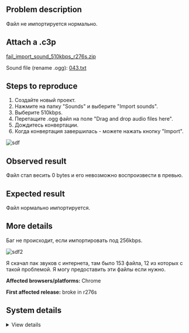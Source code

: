 ## Problem description

Файл не импортируется нормально.

## Attach a .c3p

[fail_import_sound_510kbps_r276s.zip](https://github.com/WilsonPercival/WilsonPercival/files/7714424/fail_import_sound_510kbps_r276s.zip)

Sound file (rename .ogg): [043.txt](https://github.com/WilsonPercival/WilsonPercival/files/7714428/043.txt)

## Steps to reproduce

1. Создайте новый проект.
2. Нажмите на папку "Sounds" и выберите "Import sounds".
3. Выберите 510kbps.
4. Перетащите .ogg файл на поле "Drag and drop audio files here".
5. Дождитесь конвертации.
6. Когда конвертация завершилась - можете нажать кнопку "Import".

![sdf](https://user-images.githubusercontent.com/91274932/146071970-886f9db6-d940-4767-9ac6-c0a1cd4c5a96.gif)

## Observed result

Файл стал весить 0 bytes и его невозможно воспроизвести в превью.

## Expected result

Файл нормально импортируется.

## More details

Баг не происходит, если импортировать под 256kbps.

![sdf2](https://user-images.githubusercontent.com/91274932/146072068-174f70e4-5a99-4d05-992d-47e7d2045e46.gif)

Я скачал пак звуков с интернета, там было 153 файла, 12 из которых с такой проблемой. Я могу предоставить эти файлы если нужно.

**Affected browsers/platforms:** Chrome

**First affected release:** broke in r276s

## System details

<details><summary>View details</summary>

Platform information
Browser: Chrome
Browser version: 95.0.4638.54
Browser engine: Chromium
Context: browser
Operating system: Windows
Operating system version: 7
Device type: desktop
Device pixel ratio: 1
Logical CPU cores: 2
Approx. device memory: 4 GB
User agent: Mozilla/5.0 (Windows NT 6.1; Win64; x64) AppleWebKit/537.36 (KHTML, like Gecko) Chrome/95.0.4638.54 Safari/537.36
C3 release: r276 (stable)
Language setting: en-US

Local storage
Storage quota (approx): 59 gb
Storage usage (approx): 256 mb (0.4%)
Persistant storage: No

Browser support notes
This list contains missing features that are not required, but could improve performance or user experience if supported.

UI effects are disabled in settings.
WebGL 2+ is not supported. Rendering quality and features may be affected.
WebGL information
Version string: WebGL 1.0 (OpenGL ES 2.0 Chromium)
Numeric version: 1
Supports NPOT textures: partial
Supports GPU profiling: no
Supports highp precision: yes
Vendor: Google Inc. (Intel)
Renderer: ANGLE (Intel, Intel(R) HD Graphics Direct3D9Ex vs_3_0 ps_3_0, igdumdim64.dll-10.18.10.4653)
Major performance caveat: no
Maximum texture size: 8192
Point size range: 1 to 256
Extensions:

ANGLE_instanced_arrays
EXT_blend_minmax
EXT_color_buffer_half_float
EXT_float_blend
EXT_frag_depth
EXT_shader_texture_lod
EXT_texture_filter_anisotropic
WEBKIT_EXT_texture_filter_anisotropic
EXT_sRGB
KHR_parallel_shader_compile
OES_element_index_uint
OES_standard_derivatives
OES_texture_float
OES_texture_float_linear
OES_texture_half_float
OES_texture_half_float_linear
OES_vertex_array_object
WEBGL_color_buffer_float
WEBGL_compressed_texture_s3tc
WEBKIT_WEBGL_compressed_texture_s3tc
WEBGL_compressed_texture_s3tc_srgb
WEBGL_debug_renderer_info
WEBGL_debug_shaders
WEBGL_depth_texture
WEBKIT_WEBGL_depth_texture
WEBGL_lose_context
WEBKIT_WEBGL_lose_context
WEBGL_multi_draw
Audio information
System sample rate: 48000 Hz
Output channels: 2
Output interpretation: speakers
Supported decode formats:

WebM Opus (audio/webm; codecs=opus)
Ogg Opus (audio/ogg; codecs=opus)
WebM Vorbis (audio/webm; codecs=vorbis)
Ogg Vorbis (audio/ogg; codecs=vorbis)
MPEG-4 AAC (audio/mp4; codecs=mp4a.40.5)
MP3 (audio/mpeg)
FLAC (audio/flac)
PCM WAV (audio/wav; codecs=1)
Supported encode formats:

WebM Opus (audio/webm; codecs=opus)
Video information
Supported decode formats:

WebM AV1 (video/webm; codecs=av01.0.00M.08)
MP4 AV1 (video/mp4; codecs=av01.0.00M.08)
WebM VP9 (video/webm; codecs=vp9)
WebM VP8 (video/webm; codecs=vp8)
Ogg Theora (video/ogg; codecs=theora)
H.264 (video/mp4; codecs=avc1.42E01E)
Supported encode formats:

WebM VP9 (video/webm; codecs=vp9)
WebM VP8 (video/webm; codecs=vp8)

</details>
